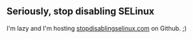 ## Seriously, stop disabling SELinux

I'm lazy and I'm hosting [stopdisablingselinux.com](http://stopdisablingselinux.com) on Github. ;)
